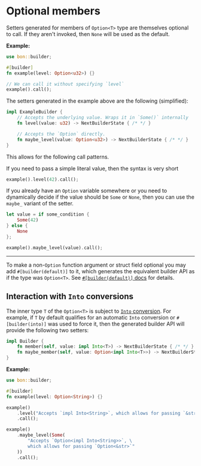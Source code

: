 # Optional members

Setters generated for members of `Option<T>` type are themselves optional to call. If they aren't invoked, then `None` will be used as the default.

**Example:**

```rust
use bon::builder;

#[builder]
fn example(level: Option<u32>) {}

// We can call it without specifying `level`
example().call();
```

The setters generated in the example above are the following (simplified):

```rust ignore
impl ExampleBuilder {
    // Accepts the underlying value. Wraps it in `Some()` internally
    fn level(value: u32) -> NextBuilderState { /* */ }

    // Accepts the `Option` directly.
    fn maybe_level(value: Option<u32>) -> NextBuilderState { /* */ }
}
```

This allows for the following call patterns.

If you need to pass a simple literal value, then the syntax is very short

```rust ignore
example().level(42).call();
```

If you already have an `Option` variable somewhere or you need to dynamically decide if the value should be `Some` or `None`, then you can use the `maybe_` variant of the setter.

```rust ignore
let value = if some_condition {
    Some(42)
} else {
    None
};

example().maybe_level(value).call();
```

---

To make a non-`Option` function argument or struct field optional you may add `#[builder(default)]` to it, which generates the equivalent builder API as if the type was `Option<T>`. See [`#[builder(default)]` docs](../reference/builder#default) for details.

## Interaction with `Into` conversions

The inner type `T` of the `Option<T>` is subject to [`Into` conversion](./into-conversions). For example, if `T` by default qualifies for an automatic `Into` conversion or `#[builder(into)]` was used to force it, then the generated builder API will provide the following two setters:

```rust ignore
impl Builder {
    fn member(self, value: impl Into<T>) -> NextBuilderState { /* */ }
    fn maybe_member(self, value: Option<impl Into<T>>) -> NextBuilderState { /* */ }
}
```


**Example:**

```rust
use bon::builder;

#[builder]
fn example(level: Option<String>) {}

example()
    .level("Accepts `impl Into<String>`, which allows for passing `&str`")
    .call();

example()
    .maybe_level(Some(
        "Accepts `Option<impl Into<String>>`, \
        which allows for passing `Option<&str>`"
    ))
    .call();

```
